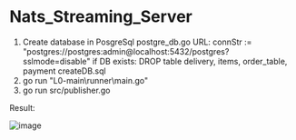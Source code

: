 ﻿# Nats_Streaming_Server
1. Create database in PosgreSql
postgre_db.go 
URL: connStr := "postgres://postgres:admin@localhost:5432/postgres?sslmode=disable" 
if DB exists: DROP table delivery, items, order_table, payment
createDB.sql
2. go run "L0-main\runner\main.go"
3. go run src/publisher.go

Result:

![image](https://github.com/ernsterfickfacker/Nats_Streaming_Server/assets/93219479/85250367-2992-4559-82e1-a184e66950ed)




